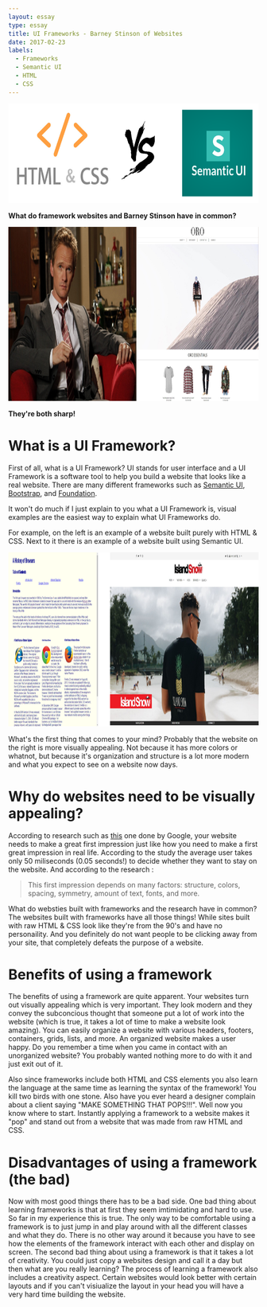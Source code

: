 ```yaml
---
layout: essay
type: essay
title: UI Frameworks - Barney Stinson of Websites
date: 2017-02-23
labels:
  - Frameworks
  - Semantic UI
  - HTML
  - CSS
---
```


<p align="center">
  <img src="../images/htmlVSsui.png" height="200" width="700"/>
</p>

**What do framework websites and Barney Stinson have in common?**

<p align="center">
  <img src="../images/barneyWebsite.png" height="350" width="700"/>
</p>

**They're both sharp!**

# What is a UI Framework?

First of all, what is a UI Framework? UI stands for user interface and a UI Framework is a software tool to help you build a website that looks like a real website. There are many different frameworks such as [Semantic UI](http://semantic-ui.com/), [Bootstrap](http://getbootstrap.com/), and [Foundation](http://foundation.zurb.com/).

It won't do much if I just explain to you what a UI Framework is, visual examples are the easiest way to explain what UI Frameworks do.

For example, on the left is an example of a website built purely with HTML & CSS. Next to it there is an example of a website built using Semantic UI.

<p align="center">
  <img src="../images/rawVSframework.png" height="350" width="900"/>
</p>

What's the first thing that comes to your mind? Probably that the website on the right is more visually appealing. Not because it has more colors or whatnot, but because it's organization and structure is a lot more modern and what you expect to see on a website now days.

# Why do websites need to be visually appealing?

According to research such as [this](https://research.googleblog.com/2012/08/users-love-simple-and-familiar-designs.html) one done by Google, your website needs to make a great first impression just like how you need to make a first great impression in real life. According to the study the average user takes only 50 miliseconds (0.05 seconds!) to decide whether they want to stay on the website. And according to the research :
>This first impression depends on many factors: structure, colors, spacing, symmetry, amount of text, fonts, and more.

What do websties built with frameworks and the research have in common? The websites built with frameworks have all those things! While sites built with raw HTML & CSS look like they're from the 90's and have no personaility. And you definitely do not want people to be clicking away from your site, that completely defeats the purpose of a website.

# Benefits of using a framework

The benefits of using a framework are quite apparent. Your websites turn out visually appealing which is very important. They look modern and they convey the subconcious thought that someone put a lot of work into the website (which is true, it takes a lot of time to make a website look amazing). You can easily organize a website with various headers, footers, containers, grids, lists, and more. An organized website makes a user happy. Do you remember a time when you came in contact with an unorganized website? You probably wanted nothing more to do with it and just exit out of it. 

Also since frameworks include both HTML and CSS elements you also learn the language at the same time as learning the syntax of the framework! You kill two birds with one stone. Also have you ever heard a designer complain about a client saying "MAKE SOMETHING THAT POPS!!!". Well now you know where to start. Instantly applying a framework to a website makes it "pop" and stand out from a website that was made from raw HTML and CSS.

# Disadvantages of using a framework (the bad)

Now with most good things there has to be a bad side. One bad thing about learning frameworks is that at first they seem imtimidating and hard to use. So far in my experience this is true. The only way to be comfortable using a framework is to just jump in and play around with all the different classes and what they do. There is no other way around it because you have to see how the elements of the framework interact with each other and display on screen. The second bad thing about using a framework is that it takes a lot of creativity. You could just copy a websites design and call it a day but then what are you really learning? The process of learning a framework also includes a creativity aspect. Certain websites would look better with certain layouts and if you can't visiualize the layout in your head you will have a very hard time building the website.
